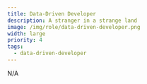 ```yaml
---
title: Data-Driven Developer
description: A stranger in a strange land
image: /img/role/data-driven-developer.png
width: large
priority: 4
tags:
  - data-driven-developer
---
```

N/A